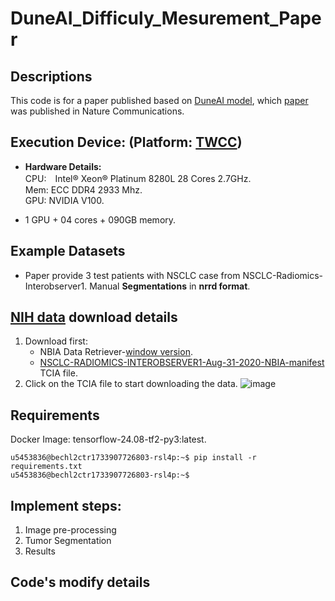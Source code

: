 # DuneAI_Difficuly_Mesurement_Paper
## Descriptions
This code is for a paper published based on [DuneAI model](https://github.com/primakov/DuneAI-Automated-detection-and-segmentation-of-non-small-cell-lung-cancer-computed-tomography-images), which [paper](https://www.nature.com/articles/s41467-022-30841-3) was published in Nature Communications.
## Execution Device: (Platform: [TWCC](https://www.twcc.ai/))
* **Hardware Details:**\
CPU:　Intel® Xeon® Platinum 8280L 28 Cores 2.7GHz.\
Mem: ECC DDR4 2933 Mhz.\
GPU: NVIDIA V100.

* 1 GPU + 04 cores + 090GB memory.
## Example Datasets
* Paper provide 3 test patients with NSCLC case from NSCLC-Radiomics-Interobserver1.
  Manual **Segmentations** in **nrrd format**.
## [NIH data](https://wiki.cancerimagingarchive.net/display/Public/NSCLC-Radiomics-Interobserver1) download details
1. Download first:
     * NBIA Data Retriever-[window version](https://cbiit-download.nci.nih.gov/nbia/releases/ForTCIA/NBIADataRetriever_4.4/NBIA%20Data%20Retriever-4.4.msi).
     * [NSCLC-RADIOMICS-INTEROBSERVER1-Aug-31-2020-NBIA-manifest](https://www.cancerimagingarchive.net/wp-content/uploads/NSCLC-RADIOMICS-INTEROBSERVER1-Aug-31-2020-NBIA-manifest.tcia) TCIA file.
2. Click on the TCIA file to start downloading the data.
![image](https://github.com/user-attachments/assets/c49a68a8-22ed-4b2f-ad29-7c4f9d8a9dd0)
## Requirements
Docker Image: tensorflow-24.08-tf2-py3:latest.
```console
u5453836@bechl2ctr1733907726803-rsl4p:~$ pip install -r requirements.txt
u5453836@bechl2ctr1733907726803-rsl4p:~$
```
## Implement steps:
1. Image pre-processing
2. Tumor Segmentation
3. Results
## Code's modify details


